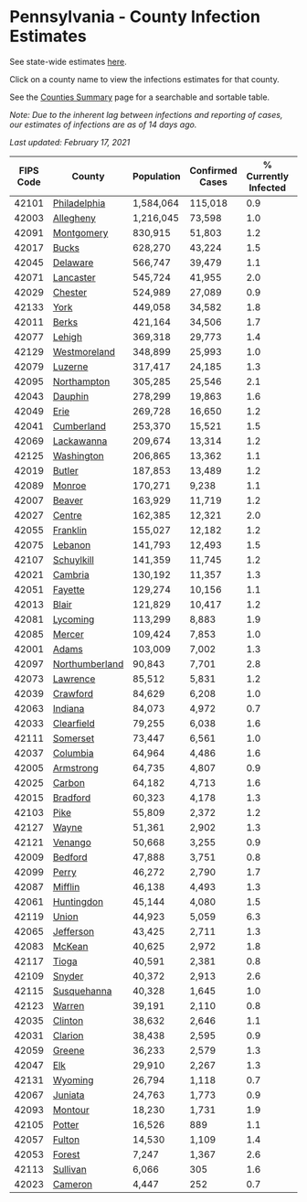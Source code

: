 # Pennsylvania - County Infection Estimates

See state-wide estimates [here](/infections/us-pa).

Click on a county name to view the infections estimates for that county.

See the [Counties Summary](/infections/summary-counties) page for a searchable and sortable table.

*Note: Due to the inherent lag between infections and reporting of cases, our estimates of infections are as of 14 days ago.*

*Last updated: February 17, 2021*

|   FIPS Code |                           County |   Population |   Confirmed Cases |   % Currently Infected |   % Total Infected |
|-------------|----------------------------------|--------------|-------------------|------------------------|--------------------|
|       42101 |     [Philadelphia](philadelphia) |    1,584,064 |           115,018 |                    0.9 |               27.8 |
|       42003 |           [Allegheny](allegheny) |    1,216,045 |            73,598 |                    1.0 |               19.1 |
|       42091 |         [Montgomery](montgomery) |      830,915 |            51,803 |                    1.2 |               22.3 |
|       42017 |                   [Bucks](bucks) |      628,270 |            43,224 |                    1.5 |               24.0 |
|       42045 |             [Delaware](delaware) |      566,747 |            39,479 |                    1.1 |               25.4 |
|       42071 |           [Lancaster](lancaster) |      545,724 |            41,955 |                    2.0 |               25.4 |
|       42029 |               [Chester](chester) |      524,989 |            27,089 |                    0.9 |               17.4 |
|       42133 |                     [York](york) |      449,058 |            34,582 |                    1.8 |               24.2 |
|       42011 |                   [Berks](berks) |      421,164 |            34,506 |                    1.7 |               28.7 |
|       42077 |                 [Lehigh](lehigh) |      369,318 |            29,773 |                    1.4 |               29.1 |
|       42129 |     [Westmoreland](westmoreland) |      348,899 |            25,993 |                    1.0 |               23.4 |
|       42079 |               [Luzerne](luzerne) |      317,417 |            24,185 |                    1.3 |               27.1 |
|       42095 |       [Northampton](northampton) |      305,285 |            25,546 |                    2.1 |               29.4 |
|       42043 |               [Dauphin](dauphin) |      278,299 |            19,863 |                    1.6 |               23.2 |
|       42049 |                     [Erie](erie) |      269,728 |            16,650 |                    1.2 |               19.1 |
|       42041 |         [Cumberland](cumberland) |      253,370 |            15,521 |                    1.5 |               19.5 |
|       42069 |         [Lackawanna](lackawanna) |      209,674 |            13,314 |                    1.2 |               21.9 |
|       42125 |         [Washington](washington) |      206,865 |            13,362 |                    1.1 |               20.0 |
|       42019 |                 [Butler](butler) |      187,853 |            13,489 |                    1.2 |               22.5 |
|       42089 |                 [Monroe](monroe) |      170,271 |             9,238 |                    1.1 |               20.2 |
|       42007 |                 [Beaver](beaver) |      163,929 |            11,719 |                    1.2 |               23.3 |
|       42027 |                 [Centre](centre) |      162,385 |            12,321 |                    2.0 |               22.7 |
|       42055 |             [Franklin](franklin) |      155,027 |            12,182 |                    1.2 |               25.5 |
|       42075 |               [Lebanon](lebanon) |      141,793 |            12,493 |                    1.5 |               29.6 |
|       42107 |         [Schuylkill](schuylkill) |      141,359 |            11,745 |                    1.2 |               27.0 |
|       42021 |               [Cambria](cambria) |      130,192 |            11,357 |                    1.3 |               27.0 |
|       42051 |               [Fayette](fayette) |      129,274 |            10,156 |                    1.1 |               24.6 |
|       42013 |                   [Blair](blair) |      121,829 |            10,417 |                    1.2 |               26.3 |
|       42081 |             [Lycoming](lycoming) |      113,299 |             8,883 |                    1.9 |               24.3 |
|       42085 |                 [Mercer](mercer) |      109,424 |             7,853 |                    1.0 |               22.4 |
|       42001 |                   [Adams](adams) |      103,009 |             7,002 |                    1.3 |               21.5 |
|       42097 | [Northumberland](northumberland) |       90,843 |             7,701 |                    2.8 |               26.2 |
|       42073 |             [Lawrence](lawrence) |       85,512 |             5,831 |                    1.2 |               21.2 |
|       42039 |             [Crawford](crawford) |       84,629 |             6,208 |                    1.0 |               22.8 |
|       42063 |               [Indiana](indiana) |       84,073 |             4,972 |                    0.7 |               18.4 |
|       42033 |         [Clearfield](clearfield) |       79,255 |             6,038 |                    1.6 |               23.4 |
|       42111 |             [Somerset](somerset) |       73,447 |             6,561 |                    1.0 |               27.9 |
|       42037 |             [Columbia](columbia) |       64,964 |             4,486 |                    1.6 |               23.3 |
|       42005 |           [Armstrong](armstrong) |       64,735 |             4,807 |                    0.9 |               23.1 |
|       42025 |                 [Carbon](carbon) |       64,182 |             4,713 |                    1.6 |               24.0 |
|       42015 |             [Bradford](bradford) |       60,323 |             4,178 |                    1.3 |               21.2 |
|       42103 |                     [Pike](pike) |       55,809 |             2,372 |                    1.2 |               16.8 |
|       42127 |                   [Wayne](wayne) |       51,361 |             2,902 |                    1.3 |               18.5 |
|       42121 |               [Venango](venango) |       50,668 |             3,255 |                    0.9 |               19.9 |
|       42009 |               [Bedford](bedford) |       47,888 |             3,751 |                    0.8 |               24.4 |
|       42099 |                   [Perry](perry) |       46,272 |             2,790 |                    1.7 |               18.7 |
|       42087 |               [Mifflin](mifflin) |       46,138 |             4,493 |                    1.3 |               30.4 |
|       42061 |         [Huntingdon](huntingdon) |       45,144 |             4,080 |                    1.5 |               28.7 |
|       42119 |                   [Union](union) |       44,923 |             5,059 |                    6.3 |               34.2 |
|       42065 |           [Jefferson](jefferson) |       43,425 |             2,711 |                    1.3 |               19.2 |
|       42083 |                 [McKean](mckean) |       40,625 |             2,972 |                    1.8 |               22.4 |
|       42117 |                   [Tioga](tioga) |       40,591 |             2,381 |                    0.8 |               18.2 |
|       42109 |                 [Snyder](snyder) |       40,372 |             2,913 |                    2.6 |               22.3 |
|       42115 |       [Susquehanna](susquehanna) |       40,328 |             1,645 |                    1.0 |               13.5 |
|       42123 |                 [Warren](warren) |       39,191 |             2,110 |                    0.8 |               16.8 |
|       42035 |               [Clinton](clinton) |       38,632 |             2,646 |                    1.1 |               21.6 |
|       42031 |               [Clarion](clarion) |       38,438 |             2,595 |                    0.9 |               21.2 |
|       42059 |                 [Greene](greene) |       36,233 |             2,579 |                    1.3 |               22.1 |
|       42047 |                       [Elk](elk) |       29,910 |             2,267 |                    1.3 |               23.2 |
|       42131 |               [Wyoming](wyoming) |       26,794 |             1,118 |                    0.7 |               13.2 |
|       42067 |               [Juniata](juniata) |       24,763 |             1,773 |                    0.9 |               23.9 |
|       42093 |               [Montour](montour) |       18,230 |             1,731 |                    1.9 |               33.6 |
|       42105 |                 [Potter](potter) |       16,526 |               889 |                    1.1 |               16.7 |
|       42057 |                 [Fulton](fulton) |       14,530 |             1,109 |                    1.4 |               23.6 |
|       42053 |                 [Forest](forest) |        7,247 |             1,367 |                    2.6 |               56.7 |
|       42113 |             [Sullivan](sullivan) |        6,066 |               305 |                    1.6 |               15.3 |
|       42023 |               [Cameron](cameron) |        4,447 |               252 |                    0.7 |               17.7 |